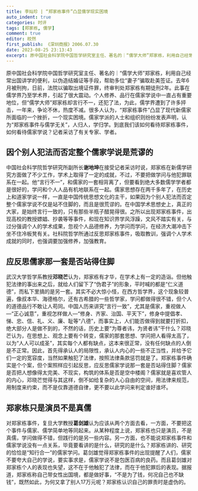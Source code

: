 ```yaml
---
title: 李灿珍 | “郑家栋事件”凸显儒学现实困境
auto_indent: true
categories: 时评
tags: [郑家栋, 儒学]
comment: true
editor: 皎然
first_publish: 《深圳商报》2006.07.30
date: 2023-08-25 23:13:43
excerpt: 原中国社会科学院中国哲学研究室主任、著名的｜“儒学大师”郑家栋，利用自己经常出国讲学的便利，以伪造结婚证等手段，帮助多位“妻子”骗取赴美签证。去年6月被刑拘，日前，法院以骗取出境证件罪，终审判处郑家栋有期徒刑2年。此事在儒学界乃至学术界，引起了很大震动。个人修养、品行在儒家学说中一直占有重要地位，但“儒学大师”郑家栋却言行不一，还犯了法，为此，儒学界遭到了许多抨击，一年来，争论不休，热度不减。很多人认为，“郑家栋事件”凸显了现代新儒家所面临的一个挫折，一个现实困境。儒家学派的人士和组织则纷纷发表声明，认为“郑家栋事件与儒学无关”，人归人，学归学。到底我们该如何看待郑家栋事件，如何看待儒家学说？记者采访了有关专家、学者。
---
```

原中国社会科学院中国哲学研究室主任、著名的｜“儒学大师”郑家栋，利用自己经常出国讲学的便利，以伪造结婚证等手段，帮助多位“妻子”骗取赴美签证。去年6月被刑拘，日前，法院以骗取出境证件罪，终审判处郑家栋有期徒刑2年。此事在儒学界乃至学术界，引起了很大震动。个人修养、品行在儒家学说中一直占有重要地位，但“儒学大师”郑家栋却言行不一，还犯了法，为此，儒学界遭到了许多抨击，一年来，争论不休，热度不减。很多人认为，“郑家栋事件”凸显了现代新儒家所面临的一个挫折，一个现实困境。儒家学派的人士和组织则纷纷发表声明，认为“郑家栋事件与儒学无关”，人归人，学归学。到底我们该如何看待郑家栋事件，如何看待儒家学说？记者采访了有关专家、学者。

## 因个别人犯法而否定整个儒家学说是荒谬的　　
中国社会科学院哲学研究所副所长**谢地坤**在接受记者采访时说，郑家栋在新儒学研究方面做了不少工作，学术上取得了一定的成就，不过，不要把做学问与他犯罪联系在一起。他“言行不一”，和儒家的一套相背离了，但要看到绝大多数儒学学者都是很好的，学问和个人人品有机地联系在一起。儒家思想存在两千多年了，在历史上和道家学说一样，一直是中国传统思想文化的主干，如果因为个别人犯法而否定整个儒家学说不仅是站不住脚的，而且是很荒谬的。在中国学术思想史上，真正的大家，是始终言行一致的，只有那些半瓶子醋晃得很。之所以出现郑家栋事件，出现高校的教授嫖娼、抄袭等等事件，和现在知识界学风浮躁，文风不踏实有关，与过分强调个人的学术成果，忽视个人品德修养，为学问而学问，在经济大潮冲击下坐不住冷板凳有关。社科院哲学所通过反思郑家栋事件，吸取教训，强调个人学术成就的同时，也强调要加强修养，加强教育。　　
## 应反思儒家那一套是否站得住脚　　
武汉大学哲学系教授**邓晓芒**认为，郑家栋有才华，在学术上有一定的造诣。但他触犯法律的事出来之后，就给人们留下了“伪君子”的形象，平时喊的都是“仁义道德”，而私下里搞的是另一套。其实不必大惊小怪，在西方哲学界，这个现象较普遍，像叔本华、海德格尔，还有古希腊的一些哲学家，学问都做得很不错，但个人的道德品行不敢让人苟同。中国人历来讲究“言行一致”，尤其是儒家，重视做人—“正心诚意”，重视怎样做人—“修身、齐家、治国、平天下”，修身中提倡孝、悌、忠、信、礼、义、廉、耻等“八德”，而事实上，人们能否做得到就要打折扣，绝大部分人是做不到的，不然的话，历史上要“为尊者讳，为贤者讳”干什么？邓晓芒认为，在思想上、观念上要有个转变，儒家的那套思想、学问把人看得太高了，以为“人人可以成圣”，其实每个人都有缺点，这本来很正常，没有任何缺点的人倒是不正常。因此，首先得承认人的局限性，承认人内心的一些不正当性，并给予它们一定的宽容度，当然如果触犯了法律，按照法律条款惩罚就是了。郑家栋事件确实是个个案，但个案照样应引起反思，应反思儒家学说那一套是否站得住脚？儒家是否把人想像得太完美、不现实，构筑的体系是否是空中楼阁？儒家就是喜欢管人的内心，邓晓芒觉得与其这样，倒不如给复杂的人心自由的空间，用法律来规范，用制度来约束，而不是仅靠道德自律，更不要以此学问来判定谁好谁坏。　　
## 郑家栋只是演员不是真儒　　
对郑家栋事件，复旦大学教授**葛剑雄**认为应该从两个方面去看，一方面，不要把这个事件与儒家、儒学简单地等同起来。从某种程度上说，郑家栋也只是演员，不是真儒，学问做得不错，但践行的是另一些内容。另一方面，也不能说郑家栋事件和儒家学说没有一点关系，毕竟要看讲的是什么，研究的是什么？郑家栋讲的、研究的恰恰是“知行合一”的儒家学问。葛剑雄觉得郑家栋事件的出现提醒了人们，儒家不要夸大自己的学说，要实事求是，儒家学说不是包医百病的良药。而且葛剑雄对郑家栋个人的表现也失望，这不在于他触犯了法律，而在于他犯罪后的表现。据报道，郑家栋称自己带女性出国境，都是做好事，“不是为了钱，何况自己也不缺钱”，既然如此，为何又拿了别人17万元呢？郑家栋认识自己的罪责时是虚伪的。
